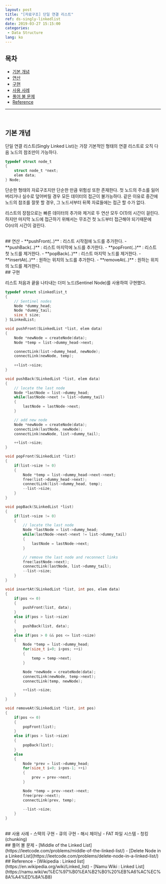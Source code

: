 ```yaml
---
layout: post
title: "[자료구조] 단일 연결 리스트"
ref: ds-singly-linkedlist
date: 2019-03-27 15:15:00
categories: 
 - Data Structure
lang: ko
---
```


## 목차
- [기본 개념](#concept)
- [연산](#op)
- [구현](#implementation)
- [사용 사례](#app)
- [풀어 불 문제](#problem)
- [Reference](#ref)
<hr />
<br />

## 기본 개념 <a id="concept"></a>
단일 연결 리스트(Singly Linked List)는 가장 기본적인 형태의 연결 리스트로 오직 다음 
노드의 참조만이 가능하다.

```c
typedef struct node_t
{
	struct node_t *next;
	elem data;
} Node;
```

단순한 형태의 자료구조지만 단순한 만큼 위험성 또한 존재한다.
첫 노드의 주소를 잃어버리거나 실수로 덮어버릴 경우 모든 데이터의 접근이 불가능하다.
같은 이유로 중간에 노드의 참조를 잘못 할 경우, 그 노드서부터 뒤쪽 자료들에는 접근 할 수가 없다.

리스트의 장점으로는 빠른 데이터의 추가와 제거로 두 연산 모두 O(1)의 시간이 걸린다. <br />
하지만 마지막 노드에 접근하기 위해서는 무조건 첫 노드부터 접근해야 되기때문에 O(n)의 시간이 걸린다.

<br />
## 연산 <a id="op"></a>
- **pushFront(..)** : 리스트 시작점에 노드를 추가한다.
- **pushBack(..)** : 리스트 마지막에 노드를 추가한다.
- **popFront(..)** : 리스트 첫 노드를 제거한다.
- **popBack(..)** : 리스트 마지막 노드를 제거한다.
- **insertAt(..)** : 원하는 위치의 노드를 추가한다.
- **removeAt(..)** : 원하는 위치의 노드를 제거한다.

<br />
## 구현 <a id="implementation"></a>

리스트 처음과 끝을 나타내는 더미 노드(Sentinel Node)를 사용하여 구현했다. 
```c
typedef struct slinkedlist_t
{
	// Sentinel nodes
	Node *dummy_head;
	Node *dummy_tail;
	size_t size;
} SLinkedList;
```

``` c
void pushFront(SLinkedList *list, elem data)
{
	Node *newNode = createNode(data);
	Node *temp = list->dummy_head->next;

	connectLink(list->dummy_head, newNode);
	connectLink(newNode, temp);
	
	++list->size;
}

void pushBack(SLinkedList *list, elem data)
{
	// locate the last node
	Node *lastNode = list->dummy_head;
	while(lastNode->next != list->dummy_tail)
	{
		lastNode = lastNode->next;
	}

	// add new node
	Node *newNode = createNode(data);
	connectLink(lastNode, newNode);
	connectLink(newNode, list->dummy_tail);

	++list->size;
}

void popFront(SLinkedList *list)
{
	if(list->size != 0)
	{
		Node *temp = list->dummy_head->next->next;
		free(list->dummy_head->next);
		connectLink(list->dummy_head, temp);
		--list->size;
	}
}

void popBack(SLinkedList *list)
{
	if(list->size != 0)
	{
		// locate the last node
		Node *lastNode = list->dummy_head;
		while(lastNode->next->next != list->dummy_tail)
		{
			lastNode = lastNode->next;
		}

		// remove the last node and reconnect links
		free(lastNode->next);
		connectLink(lastNode, list->dummy_tail);
		--list->size;
	}
}

void insertAt(SLinkedList *list, int pos, elem data)
{
	if(pos <= 0)
	{
		pushFront(list, data);
	}
	else if(pos > list->size)
	{
		pushBack(list, data);
	}
	else if(pos > 0 && pos <= list->size)
	{
		Node *temp = list->dummy_head;
		for(size_t i=0; i<pos; ++i)
		{
			temp = temp->next;
		}

		Node *newNode = createNode(data);
		connectLink(newNode, temp->next);
		connectLink(temp, newNode);

		++list->size;
	}
}

void removeAt(SLinkedList *list, int pos)
{
	if(pos <= 0)
	{
		popFront(list);
	}
	else if(pos > list->size)
	{
		popBack(list);
	}
	else
	{
		Node *prev = list->dummy_head;
		for(size_t i=0; i<pos-1; ++i)
		{
			prev = prev->next;
		}

		Node *temp = prev->next->next;
		free(prev->next);
		connectLink(prev, temp);

		--list->size;
	}
}

```

<br />
## 사용 사례 <a id="app"></a>
- 스택의 구현
- 큐의 구현
- 해시 체이닝
- FAT 파일 시스템 - 청킹(chunking)

<br />
## 풀어 볼 문제 <a id="problem"></a>
 - [Middle of the Linked List](https://leetcode.com/problems/middle-of-the-linked-list/)
 - [Delete Node in a Linked List](https://leetcode.com/problems/delete-node-in-a-linked-list/)

<br />
## Reference <a id="ref"></a>
- [Wikipedia : Linked list](https://en.wikipedia.org/wiki/Linked_list)
- [Namu Wiki : Linked List](https://namu.wiki/w/%EC%97%B0%EA%B2%B0%20%EB%A6%AC%EC%8A%A4%ED%8A%B8)
